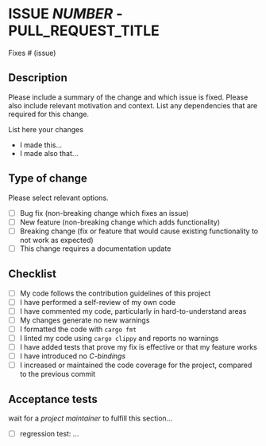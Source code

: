 # ISSUE _NUMBER_ - PULL_REQUEST_TITLE

Fixes # (issue)

## Description

Please include a summary of the change and which issue is fixed. Please also include relevant motivation and context. List any dependencies that are required for this change.

List here your changes

- I made this...
- I made also that...

## Type of change

Please select relevant options.

- [ ] Bug fix (non-breaking change which fixes an issue)
- [ ] New feature (non-breaking change which adds functionality)
- [ ] Breaking change (fix or feature that would cause existing functionality to not work as expected)
- [ ] This change requires a documentation update

## Checklist

- [ ] My code follows the contribution guidelines of this project
- [ ] I have performed a self-review of my own code
- [ ] I have commented my code, particularly in hard-to-understand areas
- [ ] My changes generate no new warnings
- [ ] I formatted the code with `cargo fmt`
- [ ] I linted my code using `cargo clippy` and reports no warnings
- [ ] I have added tests that prove my fix is effective or that my feature works
- [ ] I have introduced no *C-bindings*
- [ ] I increased or maintained the code coverage for the project, compared to the previous commit

## Acceptance tests

wait for a *project maintainer* to fulfill this section...

- [ ] regression test: ...
